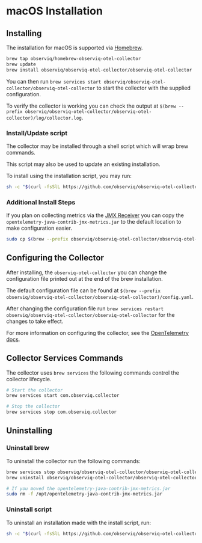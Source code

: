 # macOS Installation

## Installing

The installation for macOS is supported via [Homebrew](https://brew.sh/).

```sh
brew tap observiq/homebrew-observiq-otel-collector
brew update
brew install observiq/observiq-otel-collector/observiq-otel-collector
```

You can then run `brew services start observiq/observiq-otel-collector/observiq-otel-collector` to start the collector with the supplied configuration.

To verify the collector is working you can check the output at `$(brew --prefix observiq/observiq-otel-collector/observiq-otel-collector)/log/collector.log`.

### Install/Update script
The collector may be installed through a shell script which will wrap brew commands.

This script may also be used to update an existing installation.

To install using the installation script, you may run:
```sh
sh -c "$(curl -fsSlL https://github.com/observiq/observiq-otel-collector/releases/latest/download/install_macos.sh)" install_macos.sh
```

### Additional Install Steps

If you plan on collecting metrics via the [JMX Receiver](https://github.com/open-telemetry/opentelemetry-collector-contrib/blob/v0.50.0/receiver/jmxreceiver/README.md) you can copy the `opentelemetry-java-contrib-jmx-metrics.jar` to the default location to make configuration easier.

```sh
sudo cp $(brew --prefix observiq/observiq-otel-collector/observiq-otel-collector)/lib/opentelemetry-java-contrib-jmx-metrics.jar /opt
```
## Configuring the Collector

After installing, the `observiq-otel-collector` you can change the configuration file printed out at the end of the brew installation.

The default configuration file can be found at `$(brew --prefix observiq/observiq-otel-collector/observiq-otel-collector)/config.yaml`.

After changing the configuration file run `brew services restart observiq/observiq-otel-collector/observiq-otel-collector` for the changes to take effect.

For more information on configuring the collector, see the [OpenTelemetry docs](https://opentelemetry.io/docs/collector/configuration/).

## Collector Services Commands

The collector uses `brew services` the following commands control the collector lifecycle.

```sh
# Start the collector
brew services start com.observiq.collector

# Stop the collector
brew services stop com.observiq.collector
```

## Uninstalling

### Uninstall brew

To uninstall the collector run the following commands:

```sh
brew services stop observiq/observiq-otel-collector/observiq-otel-collector
brew uninstall observiq/observiq-otel-collector/observiq-otel-collector

# If you moved the opentelemetry-java-contrib-jmx-metrics.jar
sudo rm -f /opt/opentelemetry-java-contrib-jmx-metrics.jar
```

### Uninstall script

To uninstall an installation made with the install script, run:
```sh
sh -c "$(curl -fsSlL https://github.com/observiq/observiq-otel-collector/releases/latest/download/install_macos.sh)" install_macos.sh -r
```
